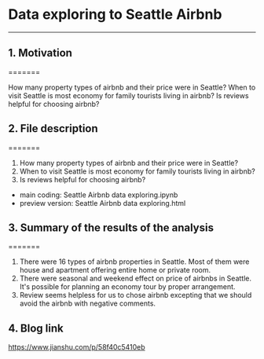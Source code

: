 # Data exploring to Seattle Airbnb
--------------------------------

## 1. Motivation
=======

How many property types of airbnb and their price were in Seattle?
When to visit Seattle is most economy for family tourists living in airbnb?
Is reviews helpful for choosing airbnb?

## 2. File description
=======
1. How many property types of airbnb and their price were in Seattle?
2. When to visit Seattle is most economy for family tourists living in airbnb?
3. Is reviews helpful for choosing airbnb?

- main coding: Seattle Airbnb data exploring.ipynb
- preview version: Seattle Airbnb data exploring.html


## 3. Summary of the results of the analysis
=======

1. There were 16 types of airbnb properties in Seattle. Most of them were house and apartment offering entire home or private room.
2. There were seasonal and weekend effect on price of airbnbs in Seattle. It's possible for planning an economy tour by proper arrangement.
3. Review seems helpless for us to chose airbnb excepting that we should avoid the airbnb with negative comments.

## 4. Blog link

https://www.jianshu.com/p/58f40c5410eb
